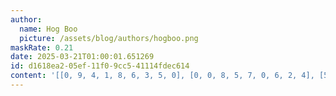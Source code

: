 ```yaml
---
author:
  name: Hog Boo
  picture: /assets/blog/authors/hogboo.png
maskRate: 0.21
date: 2025-03-21T01:00:01.651269
id: d1618ea2-05ef-11f0-9cc5-41114fdec614
content: '[[0, 9, 4, 1, 8, 6, 3, 5, 0], [0, 0, 8, 5, 7, 0, 6, 2, 4], [5, 6, 7, 4, 3, 2, 1, 8, 9], [7, 8, 6, 9, 2, 1, 4, 0, 5], [9, 4, 0, 0, 0, 5, 7, 1, 0], [3, 5, 1, 0, 4, 7, 9, 6, 2], [4, 7, 0, 6, 5, 8, 2, 0, 1], [8, 0, 9, 7, 1, 3, 5, 0, 6], [6, 1, 5, 2, 9, 4, 0, 7, 0]]'
---
```

